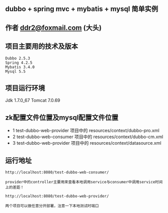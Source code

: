 
## dubbo + spring mvc + mybatis + mysql 简单实例


## 作者 ddr2@foxmail.com   (大头)

## 项目主要用的技术及版本
	Dubbo 2.5.3
	Spring 4.2.5
	Mybatis 3.4.0
	Mysql 5.5
	
## 项目运行环境

Jdk 1.7.0_67 
Tomcat 7.0.69 


## zk配置文件位置及mysql配置文件位置

+ 1 test-dubbo-web-provider 项目中的 resources/context/dubbo-pro.xml 
+ 2 test-dubbo-web-consumer 项目中的 resources/context/dubbo-cm.xml
+ 3 test-dubbo-web-provider 项目中的 resources/context/datasource.xml



## 运行地址

	http://localhost:8080/test-dubbo-web-consumer/
	
	provider中的controller主要用来查看本地调用service与consumer中调用service时间上的差距！

	http://localhost:8080/test-dubbo-web-provider/
	
	两个项目可以做任意分开部署，注意一下本地测试时端口
	







